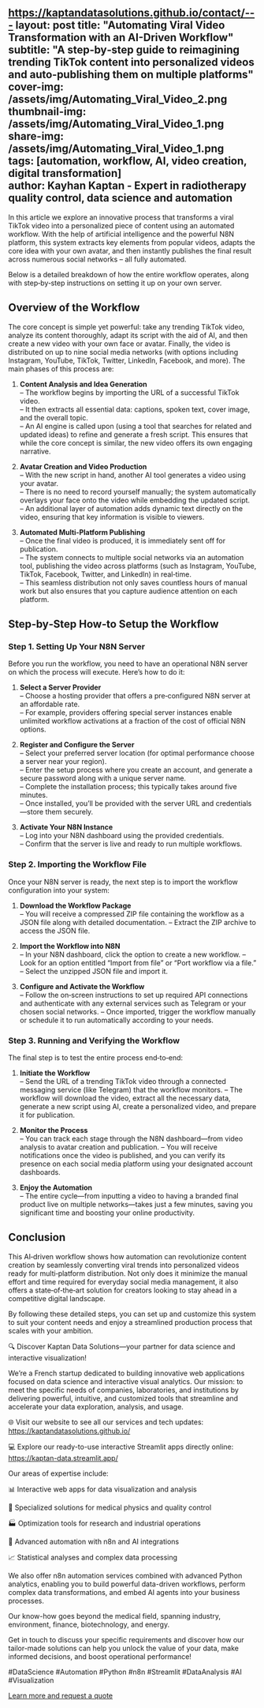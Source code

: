https://kaptandatasolutions.github.io/contact/---
layout: post
title: "Automating Viral Video Transformation with an AI-Driven Workflow"
subtitle: "A step‑by‑step guide to reimagining trending TikTok content into personalized videos and auto‑publishing them on multiple platforms"
cover-img: /assets/img/Automating_Viral_Video_2.png  
thumbnail-img: /assets/img/Automating_Viral_Video_1.png  
share-img: /assets/img/Automating_Viral_Video_1.png  
tags: [automation, workflow, AI, video creation, digital transformation]  
author: Kayhan Kaptan - Expert in radiotherapy quality control, data science and automation
---

In this article we explore an innovative process that transforms a viral TikTok video into a personalized piece of content using an automated workflow. With the help of artificial intelligence and the powerful N8N platform, this system extracts key elements from popular videos, adapts the core idea with your own avatar, and then instantly publishes the final result across numerous social networks – all fully automated.

Below is a detailed breakdown of how the entire workflow operates, along with step‑by‑step instructions on setting it up on your own server.

## Overview of the Workflow

The core concept is simple yet powerful: take any trending TikTok video, analyze its content thoroughly, adapt its script with the aid of AI, and then create a new video with your own face or avatar. Finally, the video is distributed on up to nine social media networks (with options including Instagram, YouTube, TikTok, Twitter, LinkedIn, Facebook, and more). The main phases of this process are:

1. **Content Analysis and Idea Generation**  
   – The workflow begins by importing the URL of a successful TikTok video.  
   – It then extracts all essential data: captions, spoken text, cover image, and the overall topic.  
   – An AI engine is called upon (using a tool that searches for related and updated ideas) to refine and generate a fresh script. This ensures that while the core concept is similar, the new video offers its own engaging narrative.

2. **Avatar Creation and Video Production**  
   – With the new script in hand, another AI tool generates a video using your avatar.  
   – There is no need to record yourself manually; the system automatically overlays your face onto the video while embedding the updated script.  
   – An additional layer of automation adds dynamic text directly on the video, ensuring that key information is visible to viewers.

3. **Automated Multi‑Platform Publishing**  
   – Once the final video is produced, it is immediately sent off for publication.  
   – The system connects to multiple social networks via an automation tool, publishing the video across platforms (such as Instagram, YouTube, TikTok, Facebook, Twitter, and LinkedIn) in real‑time.  
   – This seamless distribution not only saves countless hours of manual work but also ensures that you capture audience attention on each platform.

## Step‑by‑Step How‑to Setup the Workflow

### Step 1. Setting Up Your N8N Server

Before you run the workflow, you need to have an operational N8N server on which the process will execute. Here’s how to do it:

1. **Select a Server Provider**  
   – Choose a hosting provider that offers a pre‑configured N8N server at an affordable rate.  
   – For example, providers offering special server instances enable unlimited workflow activations at a fraction of the cost of official N8N options.

2. **Register and Configure the Server**  
   – Select your preferred server location (for optimal performance choose a server near your region).  
   – Enter the setup process where you create an account, and generate a secure password along with a unique server name.  
   – Complete the installation process; this typically takes around five minutes.  
   – Once installed, you’ll be provided with the server URL and credentials—store them securely.

3. **Activate Your N8N Instance**  
   – Log into your N8N dashboard using the provided credentials.  
   – Confirm that the server is live and ready to run multiple workflows.

### Step 2. Importing the Workflow File

Once your N8N server is ready, the next step is to import the workflow configuration into your system:

1. **Download the Workflow Package**  
   – You will receive a compressed ZIP file containing the workflow as a JSON file along with detailed documentation.
   – Extract the ZIP archive to access the JSON file.

2. **Import the Workflow into N8N**  
   – In your N8N dashboard, click the option to create a new workflow.
   – Look for an option entitled “Import from file” or “Port workflow via a file.”
   – Select the unzipped JSON file and import it.

3. **Configure and Activate the Workflow**  
   – Follow the on‑screen instructions to set up required API connections and authenticate with any external services such as Telegram or your chosen social networks.
   – Once imported, trigger the workflow manually or schedule it to run automatically according to your needs.

### Step 3. Running and Verifying the Workflow

The final step is to test the entire process end‑to‑end:

1. **Initiate the Workflow**  
   – Send the URL of a trending TikTok video through a connected messaging service (like Telegram) that the workflow monitors.
   – The workflow will download the video, extract all the necessary data, generate a new script using AI, create a personalized video, and prepare it for publication.

2. **Monitor the Process**  
   – You can track each stage through the N8N dashboard—from video analysis to avatar creation and publication.
   – You will receive notifications once the video is published, and you can verify its presence on each social media platform using your designated account dashboards.

3. **Enjoy the Automation**  
   – The entire cycle—from inputting a video to having a branded final product live on multiple networks—takes just a few minutes, saving you significant time and boosting your online productivity.

## Conclusion

This AI‑driven workflow shows how automation can revolutionize content creation by seamlessly converting viral trends into personalized videos ready for multi‑platform distribution. Not only does it minimize the manual effort and time required for everyday social media management, it also offers a state‑of‑the‑art solution for creators looking to stay ahead in a competitive digital landscape.

By following these detailed steps, you can set up and customize this system to suit your content needs and enjoy a streamlined production process that scales with your ambition.

🔍 Discover Kaptan Data Solutions—your partner for data science and interactive visualization!

We’re a French startup dedicated to building innovative web applications focused on data science and interactive visual analytics.
Our mission: to meet the specific needs of companies, laboratories, and institutions by delivering powerful, intuitive, and customized tools that streamline and accelerate your data exploration, analysis, and usage.

🌐 Visit our website to see all our services and tech updates: https://kaptandatasolutions.github.io/

💻 Explore our ready-to-use interactive Streamlit apps directly online: https://kaptan-data.streamlit.app/

Our areas of expertise include:

📊 Interactive web apps for data visualization and analysis

🔬 Specialized solutions for medical physics and quality control

🏭 Optimization tools for research and industrial operations

🤖 Advanced automation with n8n and AI integrations

📈 Statistical analyses and complex data processing

We also offer n8n automation services combined with advanced Python analytics, enabling you to build powerful data-driven workflows, perform complex data transformations, and embed AI agents into your business processes.

Our know-how goes beyond the medical field, spanning industry, environment, finance, biotechnology, and energy.

Get in touch to discuss your specific requirements and discover how our tailor-made solutions can help you unlock the value of your data, make informed decisions, and boost operational performance!

#DataScience #Automation #Python #n8n #Streamlit #DataAnalysis #AI #Visualization

[Learn more and request a quote](https://kaptandatasolutions.github.io/pricing/)  

